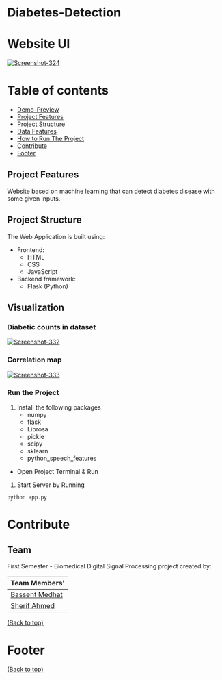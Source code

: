 # Diabetes-Detection

<!-- Add buttons here -->

<!-- Using Random Forest To Detect Diabetes Is Some Of The Input Features -->

# Website UI

<a href="https://ibb.co/X5t8ZXq"><img src="https://i.ibb.co/5jLFWTP/Screenshot-324.png" alt="Screenshot-324" border="0"></a>
<!-- Add banner here --> 

# Table of contents

<!-- After you have introduced your project, it is a good idea to add a **Table of contents** or **TOC** as **cool** people say it. This would make it easier for people to navigate through your README and find exactly what they are looking for.

Here is a sample TOC(*wow! such cool!*) that is actually the TOC for this README. -->

- [Demo-Preview](#demo-preview)
- [Project Features](#project-features)
- [Project Structure](#project-structure)
- [Data Features](#Visualization)
- [How to Run The Project](#run-the-project)
- [Contribute](#contribute)
- [Footer](#footer)


## Project Features

Website based on machine learning that can detect diabetes disease with some given inputs.


## Project Structure

The Web Application is built using:

- Frontend:
  - HTML
  - CSS
  - JavaScript
- Backend framework:
  - Flask (Python)
  
  
## Visualization 
 ### Diabetic counts in dataset

<a href="https://imgbb.com/"><img src="https://i.ibb.co/SByB0dj/Screenshot-332.png" alt="Screenshot-332" border="0"></a>


 ### Correlation map 

<a href="https://ibb.co/gV3mkXV"><img src="https://i.ibb.co/q5d7T45/Screenshot-333.png" alt="Screenshot-333" border="0"></a>
  
  ### Run the Project

1. Install the following packages
   - numpy
   - flask
   - Librosa
   - pickle
   - scipy
   - sklearn
   - python_speech_features

- Open Project Terminal & Run

1. Start Server by Running

```
python app.py
```

# Contribute

## Team

First Semester - Biomedical Digital Signal Processing project created by:

| Team Members'                                 
| ----------------------------------------------------       
| [Bassent Medhat](https://github.com/bassantmedhat)        
| [Sherif Ahmed](https://github.com/Sherif-2001)                              
[(Back to top)](#table-of-contents)

<!-- This is where you can let people know how they can **contribute** to your project. Some of the ways are given below.

Also this shows how you can add subsections within a section. -->

# Footer
[(Back to top)](#table-of-contents)
